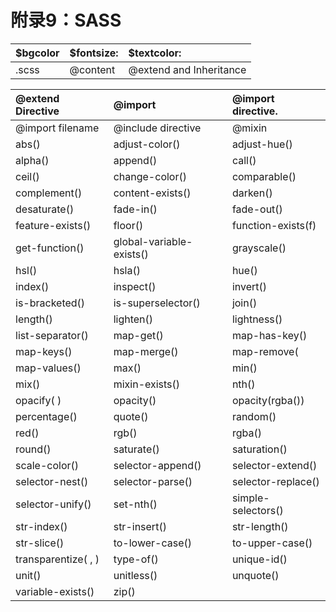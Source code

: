 # 附录9：SASS

| $bgcolor | $fontsize: | $textcolor: |
| :--- | :--- | :--- |
| .scss | @content | @extend and Inheritance |

| @extend Directive | @import | @import directive. |
| :--- | :--- | :--- |
| @import filename | @include directive | @mixin |
| abs\(\) | adjust-color\(\) | adjust-hue\(\) |
| alpha\(\) | append\(\) | call\(\) |
| ceil\(\) | change-color\(\) | comparable\(\) |
| complement\(\) | content-exists\(\) | darken\(\) |
| desaturate\(\) | fade-in\(\) | fade-out\(\) |
| feature-exists\(\) | floor\(\) | function-exists\(f\) |
| get-function\(\) | global-variable-exists\(\) | grayscale\(\) |
| hsl\(\) | hsla\(\) | hue\(\) |
| index\(\) | inspect\(\) | invert\(\) |
| is-bracketed\(\) | is-superselector\(\) | join\(\) |
| length\(\) | lighten\(\) | lightness\(\) |
| list-separator\(\) | map-get\(\) | map-has-key\(\) |
| map-keys\(\) | map-merge\(\) | map-remove\( |
| map-values\(\) | max\(\) | min\(\) |
| mix\(\) | mixin-exists\(\) | nth\(\) |
| opacify\( \) | opacity\(\) | opacity\(rgba\(\)\) |
| percentage\(\) | quote\(\) | random\(\) |
| red\(\) | rgb\(\) | rgba\(\) |
| round\(\) | saturate\(\) | saturation\(\) |
| scale-color\(\) | selector-append\(\) | selector-extend\(\) |
| selector-nest\(\) | selector-parse\(\) | selector-replace\(\) |
| selector-unify\(\) | set-nth\(\) | simple-selectors\(\) |
| str-index\(\) | str-insert\(\) | str-length\(\) |
| str-slice\(\) | to-lower-case\(\) | to-upper-case\(\) |
| transparentize\( , \) | type-of\(\) | unique-id\(\) |
| unit\(\) | unitless\(\) | unquote\(\) |
| variable-exists\(\) | zip\(\) |  |

